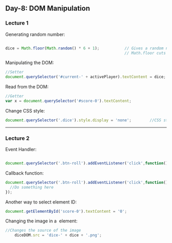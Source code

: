 ## Day-8: DOM Manipulation

### Lecture 1

Generating random number:
```javascript

dice = Math.floor(Math.random() * 6 + 1);           // Gives a random number between 1 and 6
                                                    // Math.floor cuts of the decimal of a #
```

Manipulating the DOM:
```javascript
//Setter
document.querySelector('#current-' + activePlayer).textContent = dice;       //Selects the element from HTML code
```

Read from the DOM:
```javascript
//Getter
var x = document.querySelector('#score-0').textContent;
```

Change CSS style:
```javascript
document.querySelector('.dice').style.display = 'none';        //CSS style is changed through querySelector
```
---

### Lecture 2
Event Handler:
```javascript

document.querySelector('.btn-roll').addEventListener('click',function());

```

Callback function:
```javascript
document.querySelector('.btn-roll').addEventListener('click',function(){
  //Do something here
});

```

Another way to select element ID:
```javascript
document.getElementById('score-0').textContent = '0';
```

Changing the image in a <img> element:
```javascript
//Changes the source of the image
    diceDOM.src = 'dice-' + dice + '.png';

```

